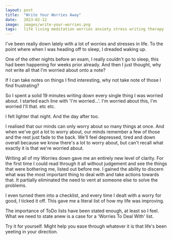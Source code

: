 ```yaml
---
layout: post
title:  "Write Your Worries Away"
date:   2023-02-12
image:	images/write-your-worries.png
tags:	life living meditation worries anxiety stress writing therapy
---
```


I've been really down lately with a lot of worries and stresses in life. To the point where when I was heading off to sleep, I dreaded waking up.

One of the other nights before an exam, I really couldn't go to sleep, this had been happening for weeks prior already. And then I just thought, why not write all that I'm worried about onto a note?

If I can take notes on things I find interesting, why not take note of those I find frustrating?

So I spent a solid 19 minutes writing down every single thing I was worried about. I started each line with 'I'm worried...'. I'm worried about this, I'm worried I'll that. etc etc.

I felt lighter that night. And the day after too.

I realised that our minds can only worry about so many things at once. And when we've got a lot to worry about, our minds remember a few of those and the rest just fade to the back. We'll feel depressed, tired and down overall because we know there's a lot to worry about, but can't recall what exactly it is that we're worried about.

Writing all of my Worries down gave me an entirely new level of clarity. For the first time I could read through it all without judgement and see the things that were bothering me, listed out before me. I gained the ability to discern what was the most important thing to deal with and take actions towards that. It partially eliminated the need to vent at someone else to solve the problems.

I even turned them into a checklist, and every time I dealt with a worry for good, I ticked it off. This gave me a literal list of how my life was improving.

The importance of ToDo lists have been stated enough, at least so I feel. What we need to state anew is a case for a 'Worries To Deal With' list.

Try it for yourself. Might help you ease through whatever it is that life's been yeeting in your direction.